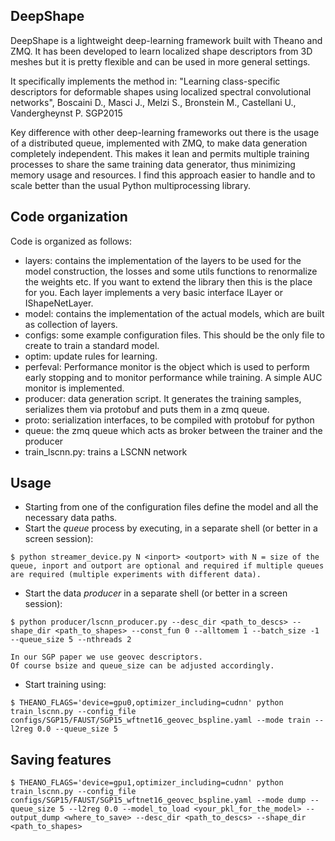## DeepShape
DeepShape is a lightweight deep-learning framework built with Theano and ZMQ.
It has been developed to learn localized shape descriptors from 3D meshes but
it is pretty flexible and can be used in more general settings.

It specifically implements the method in:
  "Learning class-specific descriptors for deformable shapes using 
  localized spectral convolutional networks",
  Boscaini D., Masci J., Melzi S., Bronstein M., Castellani U., Vandergheynst P.
  SGP2015

Key difference with other deep-learning frameworks out there is the usage of 
a distributed queue, implemented with ZMQ, to make data generation
completely independent.
This makes it lean and permits multiple training processes to share the same
training data generator, thus minimizing memory usage and resources.
I find this approach easier to handle and to scale better than the usual 
Python multiprocessing library.

## Code organization
Code is organized as follows:
  - layers:   contains the implementation of the layers to be used for the 
              model construction, the losses and some utils functions to 
              renormalize the weights etc.
              If you want to extend the library then this is the place for you.
              Each layer implements a very basic interface ILayer or
              IShapeNetLayer.
  - model:    contains the implementation of the actual models, which are built
              as collection of layers. 
  - configs:  some example configuration files. This should be the only file
              to create to train a standard model.
  - optim:    update rules for learning. 
  - perfeval: Performance monitor is the object which is used to perform early stopping and
              to monitor performance while training. A simple AUC monitor is
              implemented.
  - producer: data generation script. It generates the training samples,
              serializes them via protobuf and puts them in a zmq queue.
  - proto:    serialization interfaces, to be compiled with protobuf for python
  - queue:    the zmq queue which acts as broker between the trainer and the
              producer
  - train_lscnn.py: trains a LSCNN network

## Usage
  - Starting from one of the configuration files define the model and all the
    necessary data paths.
  - Start the *queue* process by executing, in a separate shell (or better in a
    screen session):
```
$ python streamer_device.py N <inport> <outport> with N = size of the queue, inport and outport are optional and required if multiple queues are required (multiple experiments with different data).
```
  - Start the data *producer* in a separate shell (or better in a screen
    session):
```
$ python producer/lscnn_producer.py --desc_dir <path_to_descs> --shape_dir <path_to_shapes> --const_fun 0 --alltomem 1 --batch_size -1 --queue_size 5 --nthreads 2
```
    In our SGP paper we use geovec descriptors.
    Of course bsize and queue_size can be adjusted accordingly. 
  - Start training using:
```
$ THEANO_FLAGS='device=gpu0,optimizer_including=cudnn' python train_lscnn.py --config_file configs/SGP15/FAUST/SGP15_wftnet16_geovec_bspline.yaml --mode train --l2reg 0.0 --queue_size 5
```
## Saving features
```
$ THEANO_FLAGS='device=gpu1,optimizer_including=cudnn' python train_lscnn.py --config_file  configs/SGP15/FAUST/SGP15_wftnet16_geovec_bspline.yaml --mode dump --queue_size 5 --l2reg 0.0 --model_to_load <your_pkl_for_the_model> --output_dump <where_to_save> --desc_dir <path_to_descs> --shape_dir <path_to_shapes>
```
